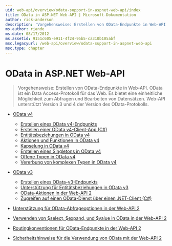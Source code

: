```yaml
---
uid: web-api/overview/odata-support-in-aspnet-web-api/index
title: OData in ASP.NET Web-API | Microsoft-Dokumentation
author: rick-anderson
description: 'Vorgehensweise: Erstellen von OData-Endpunkte in Web-API. OData ist ein Data Access-Protokoll für das Web. Es bietet eine einheitliche Möglichkeit zum Abfragen und Bearbeiten von Datensätzen. Web-API s...'
ms.author: riande
ms.date: 08/17/2012
ms.assetid: 9151c605-e911-4f24-95b5-ca310b105abf
msc.legacyurl: /web-api/overview/odata-support-in-aspnet-web-api
msc.type: chapter
---
```

<a name="odata-in-aspnet-web-api"></a>OData in ASP.NET Web-API
====================
> Vorgehensweise: Erstellen von OData-Endpunkte in Web-API. OData ist ein Data Access-Protokoll für das Web. Es bietet eine einheitliche Möglichkeit zum Abfragen und Bearbeiten von Datensätzen. Web-API unterstützt Version 3 und 4 der Version des OData-Protokolls.


- [OData v4](odata-v4/index.md)

    - [Erstellen eines OData v4-Endpunkts](odata-v4/create-an-odata-v4-endpoint.md)
    - [Erstellen einer OData v4-Client-App (C#)](odata-v4/create-an-odata-v4-client-app.md)
    - [Entitätsbeziehungen in OData v4](odata-v4/entity-relations-in-odata-v4.md)
    - [Aktionen und Funktionen in OData v4](odata-v4/odata-actions-and-functions.md)
    - [Kapselung in OData v4](odata-v4/odata-containment-in-web-api-22.md)
    - [Erstellen eines Singletons in OData v4](odata-v4/using-a-singleton-in-an-odata-endpoint-in-web-api-22.md)
    - [Offene Typen in OData v4](odata-v4/use-open-types-in-odata-v4.md)
    - [Vererbung von komplexen Typen in OData v4](odata-v4/complex-type-inheritance-in-odata-v4.md)
- [OData v3](odata-v3/index.md)

    - [Erstellen eines OData-v3-Endpunkts](odata-v3/creating-an-odata-endpoint.md)
    - [Unterstützung für Entitätsbeziehungen in OData v3](odata-v3/working-with-entity-relations.md)
    - [OData-Aktionen in der Web-API 2](odata-v3/odata-actions.md)
    - [Zugreifen auf einen OData-Dienst über einen .NET-Client (C#)](odata-v3/calling-an-odata-service-from-a-net-client.md)
- [Unterstützung für OData-Abfrageoptionen in der Web-API 2](supporting-odata-query-options.md)
- [Verwenden von $select, $expand, und $value in OData in der Web-API 2](using-select-expand-and-value.md)
- [Routingkonventionen für OData-Endpunkte in der Web-API 2](odata-routing-conventions.md)
- [Sicherheitshinweise für die Verwendung von OData mit der Web-API 2](odata-security-guidance.md)
